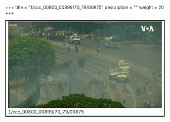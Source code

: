 +++
title = "1/ccc_00800_00899/70_79/00875"
description = ""
weight = 20
+++

<table style="border:2px solid black;max-width:800px;max-height:800px;" 
><tr><td>
<img class="center-fit-jpg"
src="/jpg_/aaa_20190430_NxaOmWaI8sI_00874.jpg">
1/ccc_00800_00899/70_79/00875
</img></td></tr></table>

